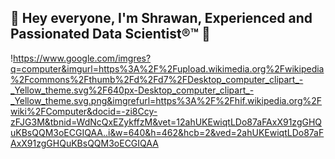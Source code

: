 ## 👋 Hey everyone, I'm Shrawan, Experienced and Passionated Data Scientist®™ 👋
!https://www.google.com/imgres?q=computer&imgurl=https%3A%2F%2Fupload.wikimedia.org%2Fwikipedia%2Fcommons%2Fthumb%2Fd%2Fd7%2FDesktop_computer_clipart_-_Yellow_theme.svg%2F640px-Desktop_computer_clipart_-_Yellow_theme.svg.png&imgrefurl=https%3A%2F%2Fhif.wikipedia.org%2Fwiki%2FComputer&docid=-zi8Ccy-zFJG3M&tbnid=WdNcQxEZykffzM&vet=12ahUKEwiqtLDo87aFAxX91zgGHQuKBsQQM3oECGIQAA..i&w=640&h=462&hcb=2&ved=2ahUKEwiqtLDo87aFAxX91zgGHQuKBsQQM3oECGIQAA

